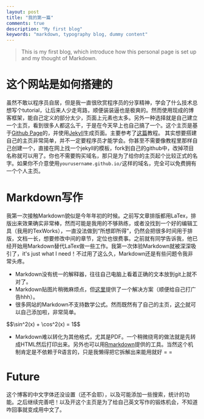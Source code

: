```yaml
---
layout: post
title: "我的第一篇"
comments: true
description: "My first blog"
keywords: "markdown, typography blog, dummy content"
---
```


> This is my first blog, which introduce how this personal page is set up and my thought of Markdown.

# 这个网站是如何搭建的
虽然不敢以程序员自居，但是我一直很欣赏程序员的分享精神，学会了什么技术总想写个tutorial，让后来人少走弯路，顺便装装逼也是极爽的。然而使用现成的博客框架，能自己定义的部分太少，页面上元素也太多。另外一种选择就是自己建立一个主页，看到很多人都这么干，于是在今天早上也自己搞了一个。这个主页是基于[Github Page](https://pages.github.com/)的，并使用[Jekyll](https://jekyllrb.com/)生成页面。主要参考了[这篇](http://www.jianshu.com/p/8f843034c7ec)教程。
其实想要搭建自己的主页非常简单，并不一定要程序员才能学会。你甚至不需要像教程里那样自己创建一个，直接在网上找一个jekyll的模板，fork到自己的github中，改掉项目名称就可以用了。你也不需要购买域名，那只是为了给你的主页起个比较正式的名字。如果你不介意使用`yourusername.github.io/`这样的域名，完全可以免费拥有一个个人主页。

# Markdown写作
我第一次接触Markdown貌似是今年年初的时候。之前写文章排版都用LaTex，排版出来效果确实非常棒，然而可能是我用的不够熟练，或者没找到一个好的编辑工具（我用的TexWorks），一直没法做到“所想即所得”，仍然会把很多时间用于排版，文档一长，想要修改中间的章节，定位也很费事。之前就有同学告诉我，他已经开始用Markdown替代LaTex做一些工作。我第一次体验Markdown就被深深吸引了，it's just what I need！不过用了这么久，Markdown还是有些问题令我非常头疼。

* Markdown没有统一的解释器，往往自己电脑上看着正确的文本放到git上就不对了。
* Markdown贴图片稍微麻烦点，但[这里](https://github.com/chaonan99/markdown-image-copy-windows)提供了一个解决方案（顺便给自己打广告hhh）。
* 很多网站的Markdown不支持数学公式。然而既然有了自己的主页，[这个](http://stackoverflow.com/questions/10987992/using-mathjax-with-jekyll)就可以自己添加啦，非常简单。

<div>
$$\sin^2(x) + \cos^2(x) = 1$$
</div>

* Markdown难以转化为其他格式，尤其是PDF。一个稍微绕弯的做法就是先转成HTML然后打印出来。另外也可以用[Rmarkdown](http://rmarkdown.rstudio.com/authoring_quick_tour.html)提供的工具。当然这个机制肯定是不依赖于R语言的，只是我懒得把它拆解出来能用就好 = =

# Future
这个博客的中文字体还没设置（还不会耶），以及可能添加一些搜索，统计的功能。之后继续完善吧！以及开这个主页是为了给自己英文写作的锻炼机会，不知道咋回事就变成用中文了。